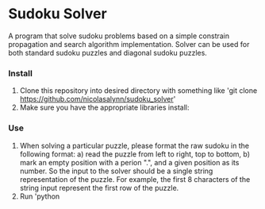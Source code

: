 # Sudoku Solver
A program that solve sudoku problems based on a simple constrain propagation and search algorithm implementation. Solver can be used for both standard sudoku puzzles and diagonal sudoku puzzles. 

### Install
1. Clone this repository into desired directory with something like 'git clone https://github.com/nicolasalynn/sudoku_solver'
2. Make sure you have the appropriate libraries install: 

### Use
1. When solving a particular puzzle, please format the raw sudoku in the following format: a) read the puzzle from left to right, top to bottom, b) mark an empty position with a perion ".", and a given position as its number. So the input to the solver should be a single string representation of the puzzle. For example, the first 8 characters of the string input represent the first row of the puzzle. 
2. Run 'python 
